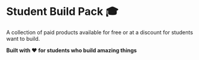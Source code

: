 # Student Build Pack 🎓

A collection of paid products available for free or at a discount for students want to build.

**Built with ❤️ for students who build amazing things**
